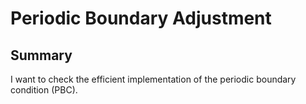 # Periodic Boundary Adjustment

## Summary

I want to check the efficient implementation of the periodic boundary condition (PBC).



